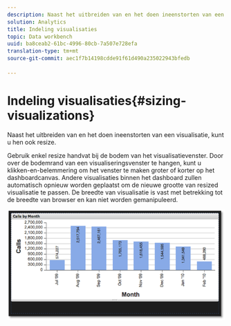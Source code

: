 ```yaml
---
description: Naast het uitbreiden van en het doen ineenstorten van een visualisatie, kunt u hen ook resize.
solution: Analytics
title: Indeling visualisaties
topic: Data workbench
uuid: ba8ceab2-61bc-4996-80cb-7a507e728efa
translation-type: tm+mt
source-git-commit: aec1f7b14198cdde91f61d490a235022943bfedb

---
```



# Indeling visualisaties{#sizing-visualizations}

Naast het uitbreiden van en het doen ineenstorten van een visualisatie, kunt u hen ook resize.

Gebruik enkel resize handvat bij de bodem van het visualisatievenster. Door over de bodemrand van een visualiseringsvenster te hangen, kunt u klikken-en-belemmering om het venster te maken groter of korter op het dashboardcanvas. Andere visualisaties binnen het dashboard zullen automatisch opnieuw worden geplaatst om de nieuwe grootte van resized visualisatie te passen. De breedte van visualisatie is vast met betrekking tot de breedte van browser en kan niet worden gemanipuleerd.

![](assets/size_visual.png)

